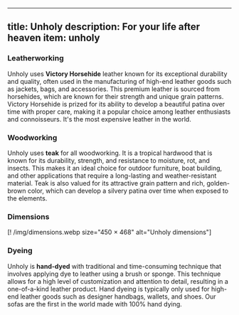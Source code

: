 
---
title: Unholy
description: For your life after heaven
item: unholy
---

### Leatherworking

Unholy uses **Victory Horsehide** leather known for its exceptional durability and quality, often used in the manufacturing of high-end leather goods such as jackets, bags, and accessories. This premium leather is sourced from horsehides, which are known for their strength and unique grain patterns. Victory Horsehide is prized for its ability to develop a beautiful patina over time with proper care, making it a popular choice among leather enthusiasts and connoisseurs. It's the most expensive leather in the world.

### Woodworking
Unholy uses **teak** for all woodworking. It is a tropical hardwood that is known for its durability, strength, and resistance to moisture, rot, and insects. This makes it an ideal choice for outdoor furniture, boat building, and other applications that require a long-lasting and weather-resistant material.  Teak is also valued for its attractive grain pattern and rich, golden-brown color, which can develop a silvery patina over time when exposed to the elements.


### Dimensions

[! /img/dimensions.webp size="450 × 468" alt="Unholy dimensions"]


### Dyeing
Unholy is **hand-dyed** with traditional and time-consuming technique that involves applying dye to leather using a brush or sponge. This technique allows for a high level of customization and attention to detail, resulting in a one-of-a-kind leather product. Hand dyeing is typically only used for high-end leather goods such as designer handbags, wallets, and shoes. Our sofas are the first in the world made with 100% hand dying.
